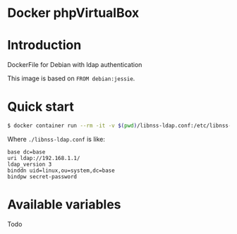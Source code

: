 Docker phpVirtualBox
====================

# Introduction

DockerFile for Debian with ldap authentication

This image is based on `FROM debian:jessie`.

# Quick start

```bash
$ docker container run --rm -it -v $(pwd)/libnss-ldap.conf:/etc/libnss-ldap.conf:ro andrespp/debian-ldapcli bash
```

Where `./libnss-ldap.conf` is like:

```
base dc=base
uri ldap://192.168.1.1/
ldap_version 3
binddn uid=linux,ou=system,dc=base
bindpw secret-password
```


# Available variables

Todo 
